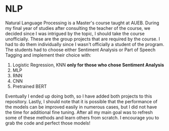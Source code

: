 # NLP

Natural Language Processing is a Master's course taught at AUEB. During my final year of studies after consulting the teacher of the course,
we decided since I was intrigued by the topic, I should take the course unofficially. These are the group projects that are required by the
course. I had to do them individually since I wasn't officially a student of the program. The students had to choose either Sentiment
Analysis or Part of Speech Tagging and implement their choice with:
1. Logistic Regression, KNN  **only for those who chose Sentiment Analysis**
2. MLP
3. RNN
4. CNN
5. Pretrained BERT

Eventually I ended up doing both, so I have added both projects to this repository. Lastly, I should note that it is possible that the performance
of the models can be improved easily in numerous cases, but I did not have the time for additional fine tuning. After all my main goal was to refresh
some of these methods and learn others from scratch. 
I encourage you to grab the code and perfect those models! 